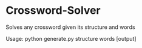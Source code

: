 # Crossword-Solver
Solves any crossword given its structure and words

Usage: python generate.py structure words [output]
